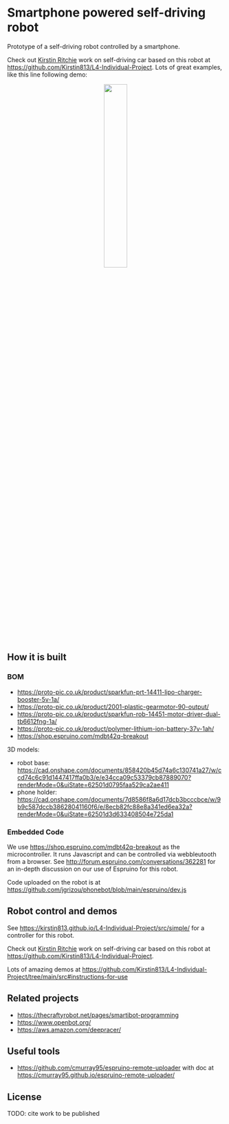 # Smartphone powered self-driving robot

Prototype of a self-driving robot controlled by a smartphone.

Check out [Kirstin Ritchie](https://github.com/Kirstin813) work on self-driving car based on this robot at https://github.com/Kirstin813/L4-Individual-Project. Lots of great examples, like this line following demo:

<p align="center" width="100%">
    <img width="33%" src="https://github.com/Kirstin813/L4-Individual-Project/blob/main/media/linetracking.gif">
</p>


## How it is built

### BOM

- https://proto-pic.co.uk/product/sparkfun-prt-14411-lipo-charger-booster-5v-1a/	
- https://proto-pic.co.uk/product/2001-plastic-gearmotor-90-output/
- https://proto-pic.co.uk/product/sparkfun-rob-14451-motor-driver-dual-tb6612fng-1a/
- https://proto-pic.co.uk/product/polymer-lithium-ion-battery-37v-1ah/
- https://shop.espruino.com/mdbt42q-breakout

3D models:
- robot base: https://cad.onshape.com/documents/858420b45d74a6c130741a27/w/ccd74c6c91d1447417ffa0b3/e/e34cca09c53379cb87889070?renderMode=0&uiState=62501d0795faa529ca2ae411
- phone holder: https://cad.onshape.com/documents/7d8586f8a6d17dcb3bcccbce/w/9b9c587dccb38628041160f6/e/8ecb82fc88e8a341ed6ea32a?renderMode=0&uiState=62501d3d633408504e725da1


### Embedded Code 

We use https://shop.espruino.com/mdbt42q-breakout as the microcontroller. It runs Javascript and can be controlled via webbleutooth from a browser. See http://forum.espruino.com/conversations/362281 for an in-depth discussion on our use of Espruino for this robot.

Code uploaded on the robot is at https://github.com/jgrizou/phonebot/blob/main/espruino/dev.js

## Robot control and demos

See https://kirstin813.github.io/L4-Individual-Project/src/simple/ for a controller for this robot.

Check out [Kirstin Ritchie](https://github.com/Kirstin813) work on self-driving car based on this robot at https://github.com/Kirstin813/L4-Individual-Project. 

Lots of amazing demos at https://github.com/Kirstin813/L4-Individual-Project/tree/main/src#instructions-for-use

## Related projects

- https://thecraftyrobot.net/pages/smartibot-programming
- https://www.openbot.org/
- https://aws.amazon.com/deepracer/

## Useful tools

- https://github.com/cmurray95/espruino-remote-uploader with doc at https://cmurray95.github.io/espruino-remote-uploader/


## License

TODO: cite work to be published

